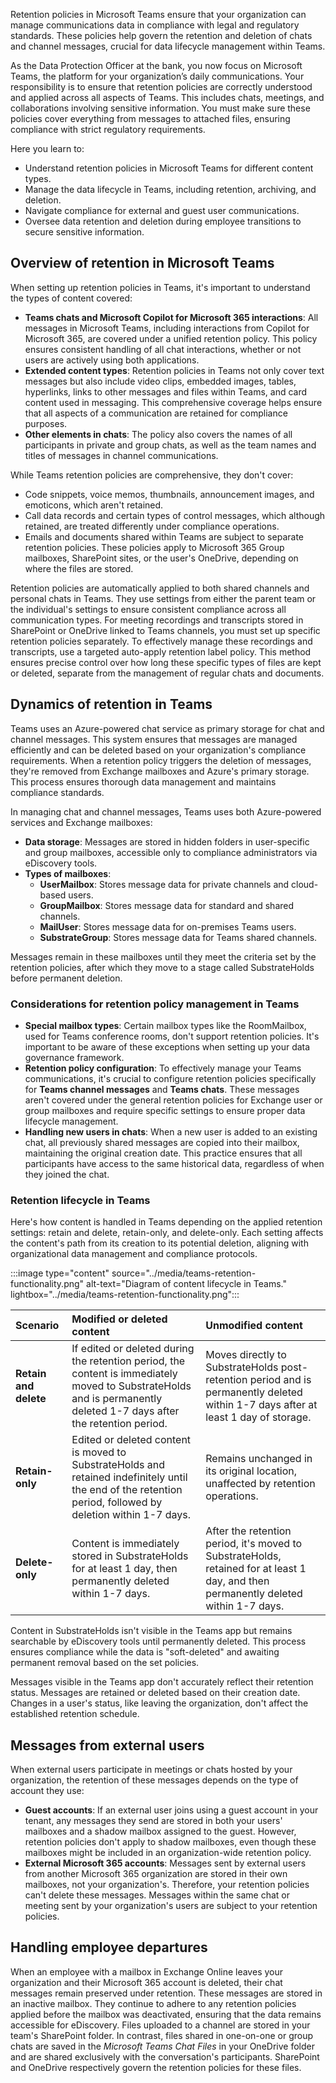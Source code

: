 Retention policies in Microsoft Teams ensure that your organization can manage communications data in compliance with legal and regulatory standards. These policies help govern the retention and deletion of chats and channel messages, crucial for data lifecycle management within Teams.

As the Data Protection Officer at the bank, you now focus on Microsoft Teams, the platform for your organization’s daily communications. Your responsibility is to ensure that retention policies are correctly understood and applied across all aspects of Teams. This includes chats, meetings, and collaborations involving sensitive information. You must make sure these policies cover everything from messages to attached files, ensuring compliance with strict regulatory requirements.

Here you learn to:

- Understand retention policies in Microsoft Teams for different content types.
- Manage the data lifecycle in Teams, including retention, archiving, and deletion.
- Navigate compliance for external and guest user communications.
- Oversee data retention and deletion during employee transitions to secure sensitive information.

## Overview of retention in Microsoft Teams

When setting up retention policies in Teams, it's important to understand the types of content covered:

- **Teams chats and Microsoft Copilot for Microsoft 365 interactions**: All messages in Microsoft Teams, including interactions from Copilot for Microsoft 365, are covered under a unified retention policy. This policy ensures consistent handling of all chat interactions, whether or not users are actively using both applications.
- **Extended content types**: Retention policies in Teams not only cover text messages but also include video clips, embedded images, tables, hyperlinks, links to other messages and files within Teams, and card content used in messaging. This comprehensive coverage helps ensure that all aspects of a communication are retained for compliance purposes.
- **Other elements in chats**: The policy also covers the names of all participants in private and group chats, as well as the team names and titles of messages in channel communications.

While Teams retention policies are comprehensive, they don't cover:

- Code snippets, voice memos, thumbnails, announcement images, and emoticons, which aren't retained.
- Call data records and certain types of control messages, which although retained, are treated differently under compliance operations.
- Emails and documents shared within Teams are subject to separate retention policies. These policies apply to Microsoft 365 Group mailboxes, SharePoint sites, or the user's OneDrive, depending on where the files are stored.

Retention policies are automatically applied to both shared channels and personal chats in Teams. They use settings from either the parent team or the individual's settings to ensure consistent compliance across all communication types. For meeting recordings and transcripts stored in SharePoint or OneDrive linked to Teams channels, you must set up specific retention policies separately. To effectively manage these recordings and transcripts, use a targeted auto-apply retention label policy. This method ensures precise control over how long these specific types of files are kept or deleted, separate from the management of regular chats and documents.

## Dynamics of retention in Teams

Teams uses an Azure-powered chat service as primary storage for chat and channel messages. This system ensures that messages are managed efficiently and can be deleted based on your organization's compliance requirements. When a retention policy triggers the deletion of messages, they're removed from Exchange mailboxes and Azure's primary storage. This process ensures thorough data management and maintains compliance standards.

In managing chat and channel messages, Teams uses both Azure-powered services and Exchange mailboxes:

- **Data storage**: Messages are stored in hidden folders in user-specific and group mailboxes, accessible only to compliance administrators via eDiscovery tools.
- **Types of mailboxes**:
  - **UserMailbox**: Stores message data for private channels and cloud-based users.
  - **GroupMailbox**: Stores message data for standard and shared channels.
  - **MailUser**: Stores message data for on-premises Teams users.
  - **SubstrateGroup**: Stores message data for Teams shared channels.

Messages remain in these mailboxes until they meet the criteria set by the retention policies, after which they move to a stage called SubstrateHolds before permanent deletion.

### Considerations for retention policy management in Teams

- **Special mailbox types**: Certain mailbox types like the RoomMailbox, used for Teams conference rooms, don't support retention policies. It's important to be aware of these exceptions when setting up your data governance framework.
- **Retention policy configuration**: To effectively manage your Teams communications, it's crucial to configure retention policies specifically for **Teams channel messages** and **Teams chats**. These messages aren't covered under the general retention policies for Exchange user or group mailboxes and require specific settings to ensure proper data lifecycle management.
- **Handling new users in chats**: When a new user is added to an existing chat, all previously shared messages are copied into their mailbox, maintaining the original creation date. This practice ensures that all participants have access to the same historical data, regardless of when they joined the chat.

### Retention lifecycle in Teams

Here's how content is handled in Teams depending on the applied retention settings: retain and delete, retain-only, and delete-only. Each setting affects the content's path from its creation to its potential deletion, aligning with organizational data management and compliance protocols.

:::image type="content" source="../media/teams-retention-functionality.png" alt-text="Diagram of content lifecycle in Teams." lightbox="../media/teams-retention-functionality.png":::

| Scenario | Modified or deleted content| Unmodified content|
| :--- | :--- | :--- |
| **Retain and delete**| If edited or deleted during the retention period, the content is immediately moved to SubstrateHolds and is permanently deleted 1-7 days after the retention period.| Moves directly to SubstrateHolds post-retention period and is permanently deleted within 1-7 days after at least 1 day of storage.|
| **Retain-only**| Edited or deleted content is moved to SubstrateHolds and retained indefinitely until the end of the retention period, followed by deletion within 1-7 days.| Remains unchanged in its original location, unaffected by retention operations.|
| **Delete-only**| Content is immediately stored in SubstrateHolds for at least 1 day, then permanently deleted within 1-7 days.| After the retention period, it's moved to SubstrateHolds, retained for at least 1 day, and then permanently deleted within 1-7 days.|

Content in SubstrateHolds isn't visible in the Teams app but remains searchable by eDiscovery tools until permanently deleted. This process ensures compliance while the data is "soft-deleted" and awaiting permanent removal based on the set policies.

Messages visible in the Teams app don't accurately reflect their retention status. Messages are retained or deleted based on their creation date. Changes in a user's status, like leaving the organization, don't affect the established retention schedule.

## Messages from external users

When external users participate in meetings or chats hosted by your organization, the retention of these messages depends on the type of account they use:

- **Guest accounts**: If an external user joins using a guest account in your tenant, any messages they send are stored in both your users' mailboxes and a shadow mailbox assigned to the guest. However, retention policies don't apply to shadow mailboxes, even though these mailboxes might be included in an organization-wide retention policy.
- **External Microsoft 365 accounts**: Messages sent by external users from another Microsoft 365 organization are stored in their own mailboxes, not your organization's. Therefore, your retention policies can't delete these messages. Messages within the same chat or meeting sent by your organization's users are subject to your retention policies.

## Handling employee departures

When an employee with a mailbox in Exchange Online leaves your organization and their Microsoft 365 account is deleted, their chat messages remain preserved under retention. These messages are stored in an inactive mailbox. They continue to adhere to any retention policies applied before the mailbox was deactivated, ensuring that the data remains accessible for eDiscovery. Files uploaded to a channel are stored in your team's SharePoint folder. In contrast, files shared in one-on-one or group chats are saved in the _Microsoft Teams Chat Files_ in your OneDrive folder and are shared exclusively with the conversation's participants. SharePoint and OneDrive respectively govern the retention policies for these files.
